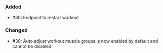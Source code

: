 ### Added

- #30: Endpoint to restart workout

### Changed

- #30: Auto adjust workout muscle groups is now enabled by default and cannot be disabled
